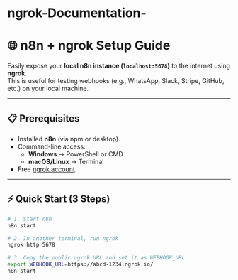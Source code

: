 # ngrok-Documentation-

# 🌐 n8n + ngrok Setup Guide

Easily expose your **local n8n instance (`localhost:5678`)** to the internet using **ngrok**.  
This is useful for testing webhooks (e.g., WhatsApp, Slack, Stripe, GitHub, etc.) on your local machine.

---

## 📋 Prerequisites
- Installed **n8n** (via npm or desktop).
- Command-line access:
  - **Windows** → PowerShell or CMD  
  - **macOS/Linux** → Terminal  
- Free [ngrok account](https://dashboard.ngrok.com/signup).

---

## ⚡ Quick Start (3 Steps)
```bash
# 1. Start n8n
n8n start

# 2. In another terminal, run ngrok
ngrok http 5678

# 3. Copy the public ngrok URL and set it as WEBHOOK_URL
export WEBHOOK_URL=https://abcd-1234.ngrok.io/
n8n start
